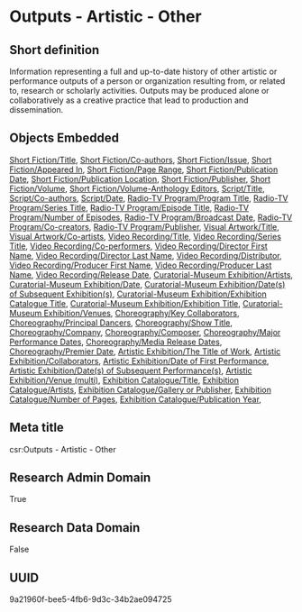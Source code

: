# Outputs - Artistic - Other
## Short definition
Information representing a full and up-to-date history of other artistic or performance outputs of a person or organization resulting from, or related to, research or scholarly activities. Outputs may be produced alone or collaboratively as a creative practice that lead to production and dissemination.
## Objects Embedded
[Short Fiction/Title](https://github.com/EuroCRIS/CASRAI-Dictionairies/blob/main/Object-Fields/Short%20Fiction/Title.md), [Short Fiction/Co-authors](https://github.com/EuroCRIS/CASRAI-Dictionairies/blob/main/Object-Fields/Short%20Fiction/Co-authors.md), [Short Fiction/Issue](https://github.com/EuroCRIS/CASRAI-Dictionairies/blob/main/Object-Fields/Short%20Fiction/Issue.md), [Short Fiction/Appeared In](https://github.com/EuroCRIS/CASRAI-Dictionairies/blob/main/Object-Fields/Short%20Fiction/Appeared%20In.md), [Short Fiction/Page Range](https://github.com/EuroCRIS/CASRAI-Dictionairies/blob/main/Object-Fields/Short%20Fiction/Page%20Range.md), [Short Fiction/Publication Date](https://github.com/EuroCRIS/CASRAI-Dictionairies/blob/main/Object-Fields/Short%20Fiction/Publication%20Date.md), [Short Fiction/Publication Location](https://github.com/EuroCRIS/CASRAI-Dictionairies/blob/main/Object-Fields/Short%20Fiction/Publication%20Location.md), [Short Fiction/Publisher](https://github.com/EuroCRIS/CASRAI-Dictionairies/blob/main/Object-Fields/Short%20Fiction/Publisher.md), [Short Fiction/Volume](https://github.com/EuroCRIS/CASRAI-Dictionairies/blob/main/Object-Fields/Short%20Fiction/Volume.md), [Short Fiction/Volume-Anthology Editors](https://github.com/EuroCRIS/CASRAI-Dictionairies/blob/main/Object-Fields/Short%20Fiction/Volume-Anthology%20Editors.md), [Script/Title](https://github.com/EuroCRIS/CASRAI-Dictionairies/blob/main/Object-Fields/Script/Title.md), [Script/Co-authors](https://github.com/EuroCRIS/CASRAI-Dictionairies/blob/main/Object-Fields/Script/Co-authors.md), [Script/Date](https://github.com/EuroCRIS/CASRAI-Dictionairies/blob/main/Object-Fields/Script/Date.md), [Radio-TV Program/Program Title](https://github.com/EuroCRIS/CASRAI-Dictionairies/blob/main/Object-Fields/Radio-TV%20Program/Program%20Title.md), [Radio-TV Program/Series Title](https://github.com/EuroCRIS/CASRAI-Dictionairies/blob/main/Object-Fields/Radio-TV%20Program/Series%20Title.md), [Radio-TV Program/Episode Title](https://github.com/EuroCRIS/CASRAI-Dictionairies/blob/main/Object-Fields/Radio-TV%20Program/Episode%20Title.md), [Radio-TV Program/Number of Episodes](https://github.com/EuroCRIS/CASRAI-Dictionairies/blob/main/Object-Fields/Radio-TV%20Program/Number%20of%20Episodes.md), [Radio-TV Program/Broadcast Date](https://github.com/EuroCRIS/CASRAI-Dictionairies/blob/main/Object-Fields/Radio-TV%20Program/Broadcast%20Date.md), [Radio-TV Program/Co-creators](https://github.com/EuroCRIS/CASRAI-Dictionairies/blob/main/Object-Fields/Radio-TV%20Program/Co-creators.md), [Radio-TV Program/Publisher](https://github.com/EuroCRIS/CASRAI-Dictionairies/blob/main/Object-Fields/Radio-TV%20Program/Publisher.md), [Visual Artwork/Title](https://github.com/EuroCRIS/CASRAI-Dictionairies/blob/main/Object-Fields/Visual%20Artwork/Title.md), [Visual Artwork/Co-artists](https://github.com/EuroCRIS/CASRAI-Dictionairies/blob/main/Object-Fields/Visual%20Artwork/Co-artists.md), [Video Recording/Title](https://github.com/EuroCRIS/CASRAI-Dictionairies/blob/main/Object-Fields/Video%20Recording/Title.md), [Video Recording/Series Title](https://github.com/EuroCRIS/CASRAI-Dictionairies/blob/main/Object-Fields/Video%20Recording/Series%20Title.md), [Video Recording/Co-performers](https://github.com/EuroCRIS/CASRAI-Dictionairies/blob/main/Object-Fields/Video%20Recording/Co-performers.md), [Video Recording/Director First Name](https://github.com/EuroCRIS/CASRAI-Dictionairies/blob/main/Object-Fields/Video%20Recording/Director%20First%20Name.md), [Video Recording/Director Last Name](https://github.com/EuroCRIS/CASRAI-Dictionairies/blob/main/Object-Fields/Video%20Recording/Director%20Last%20Name.md), [Video Recording/Distributor](https://github.com/EuroCRIS/CASRAI-Dictionairies/blob/main/Object-Fields/Video%20Recording/Distributor.md), [Video Recording/Producer First Name](https://github.com/EuroCRIS/CASRAI-Dictionairies/blob/main/Object-Fields/Video%20Recording/Producer%20First%20Name.md), [Video Recording/Producer Last Name](https://github.com/EuroCRIS/CASRAI-Dictionairies/blob/main/Object-Fields/Video%20Recording/Producer%20Last%20Name.md), [Video Recording/Release Date](https://github.com/EuroCRIS/CASRAI-Dictionairies/blob/main/Object-Fields/Video%20Recording/Release%20Date.md), [Curatorial-Museum Exhibition/Artists](https://github.com/EuroCRIS/CASRAI-Dictionairies/blob/main/Object-Fields/Curatorial-Museum%20Exhibition/Artists.md), [Curatorial-Museum Exhibition/Date](https://github.com/EuroCRIS/CASRAI-Dictionairies/blob/main/Object-Fields/Curatorial-Museum%20Exhibition/Date.md), [Curatorial-Museum Exhibition/Date(s) of Subsequent Exhibition(s)](https://github.com/EuroCRIS/CASRAI-Dictionairies/blob/main/Object-Fields/Curatorial-Museum%20Exhibition/Date(s)%20of%20Subsequent%20Exhibition(s).md), [Curatorial-Museum Exhibition/Exhibition Catalogue Title](https://github.com/EuroCRIS/CASRAI-Dictionairies/blob/main/Object-Fields/Curatorial-Museum%20Exhibition/Exhibition%20Catalogue%20Title.md), [Curatorial-Museum Exhibition/Exhibition Title](https://github.com/EuroCRIS/CASRAI-Dictionairies/blob/main/Object-Fields/Curatorial-Museum%20Exhibition/Exhibition%20Title.md), [Curatorial-Museum Exhibition/Venues](https://github.com/EuroCRIS/CASRAI-Dictionairies/blob/main/Object-Fields/Curatorial-Museum%20Exhibition/Venues.md), [Choreography/Key Collaborators](https://github.com/EuroCRIS/CASRAI-Dictionairies/blob/main/Object-Fields/Choreography/Key%20Collaborators.md), [Choreography/Principal Dancers](https://github.com/EuroCRIS/CASRAI-Dictionairies/blob/main/Object-Fields/Choreography/Principal%20Dancers.md), [Choreography/Show Title](https://github.com/EuroCRIS/CASRAI-Dictionairies/blob/main/Object-Fields/Choreography/Show%20Title.md), [Choreography/Company](https://github.com/EuroCRIS/CASRAI-Dictionairies/blob/main/Object-Fields/Choreography/Company.md), [Choreography/Composer](https://github.com/EuroCRIS/CASRAI-Dictionairies/blob/main/Object-Fields/Choreography/Composer.md), [Choreography/Major Performance Dates](https://github.com/EuroCRIS/CASRAI-Dictionairies/blob/main/Object-Fields/Choreography/Major%20Performance%20Dates.md), [Choreography/Media Release Dates](https://github.com/EuroCRIS/CASRAI-Dictionairies/blob/main/Object-Fields/Choreography/Media%20Release%20Dates.md), [Choreography/Premier Date](https://github.com/EuroCRIS/CASRAI-Dictionairies/blob/main/Object-Fields/Choreography/Premier%20Date.md), [Artistic Exhibition/The Title of Work](https://github.com/EuroCRIS/CASRAI-Dictionairies/blob/main/Object-Fields/Artistic%20Exhibition/The%20Title%20of%20Work.md), [Artistic Exhibition/Collaborators](https://github.com/EuroCRIS/CASRAI-Dictionairies/blob/main/Object-Fields/Artistic%20Exhibition/Collaborators.md), [Artistic Exhibition/Date of First Performance](https://github.com/EuroCRIS/CASRAI-Dictionairies/blob/main/Object-Fields/Artistic%20Exhibition/Date%20of%20First%20Performance.md), [Artistic Exhibition/Date(s) of Subsequent Performance(s)](https://github.com/EuroCRIS/CASRAI-Dictionairies/blob/main/Object-Fields/Artistic%20Exhibition/Date(s)%20of%20Subsequent%20Performance(s).md), [Artistic Exhibition/Venue (multi)](https://github.com/EuroCRIS/CASRAI-Dictionairies/blob/main/Object-Fields/Artistic%20Exhibition/Venue%20(multi).md), [Exhibition Catalogue/Title](https://github.com/EuroCRIS/CASRAI-Dictionairies/blob/main/Object-Fields/Exhibition%20Catalogue/Title.md), [Exhibition Catalogue/Artists](https://github.com/EuroCRIS/CASRAI-Dictionairies/blob/main/Object-Fields/Exhibition%20Catalogue/Artists.md), [Exhibition Catalogue/Gallery or Publisher](https://github.com/EuroCRIS/CASRAI-Dictionairies/blob/main/Object-Fields/Exhibition%20Catalogue/Gallery%20or%20Publisher.md), [Exhibition Catalogue/Number of Pages](https://github.com/EuroCRIS/CASRAI-Dictionairies/blob/main/Object-Fields/Exhibition%20Catalogue/Number%20of%20Pages.md), [Exhibition Catalogue/Publication Year](https://github.com/EuroCRIS/CASRAI-Dictionairies/blob/main/Object-Fields/Exhibition%20Catalogue/Publication%20Year.md), 
## Meta title
csr:Outputs - Artistic - Other
## Research Admin Domain
True
## Research Data Domain
False
## UUID
9a21960f-bee5-4fb6-9d3c-34b2ae094725
